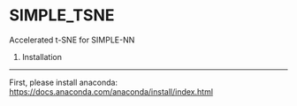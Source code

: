 # SIMPLE_TSNE
Accelerated t-SNE for SIMPLE-NN

1. Installation
-------------
First, please install anaconda: https://docs.anaconda.com/anaconda/install/index.html

